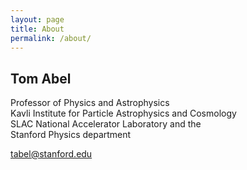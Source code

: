 ```yaml
---
layout: page
title: About
permalink: /about/
---
```


## Tom Abel
Professor of Physics and Astrophysics  
Kavli Institute for Particle Astrophysics and Cosmology  
SLAC National Accelerator Laboratory and the  
Stanford Physics department

tabel@stanford.edu